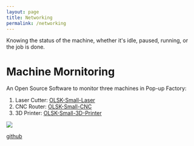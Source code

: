 ```yaml
---
layout: page
title: Networking
permalink: /networking
---
```

Knowing the status of the machine, whether it's idle, paused, running, or the job is done.

# Machine Mornitoring
An Open Source Software to monitor three machines in Pop-up Factory:
1. Laser Cutter: [OLSK-Small-Laser](https://github.com/Open-Lab-Starter-Kit/OLSK-Small-Laser)
3. CNC Router: [OLSK-Small-CNC](https://github.com/Open-Lab-Starter-Kit/OLSK-Small-CNC)
4. 3D Printer: [OLSK-Small-3D-Printer](https://github.com/Open-Lab-Starter-Kit/OLSK-Small-3D-Printer)

![](https://user-images.githubusercontent.com/27281789/224694394-71e27d97-3190-4532-841b-41424c293412.png)


[github](https://github.com/satshas/machine-monitoring)